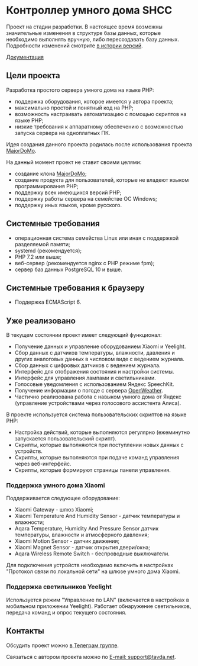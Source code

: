 # Контроллер умного дома SHCC
Проект на стадии разработки. В настоящее время возможны значительные изменения в структуре базы данных, которые необходимо выполнять вручную, либо пересоздавать базу данных. Подробности изменений смотрите [в истории версий](HISTORY.md).

[Документация](docs/index.md)

## Цели проекта
Разработка простого сервера умного дома на языке PHP:
- поддержка оборудования, которое имеется у автора проекта;
- максимально простой и понятный код на PHP;
- возможность настраивать автоматизацию с помощью скриптов на языке PHP;
- низкие требования к аппаратному обеспечению с возможностью запуска сервера на одноплатных ПК.

Идея создания данного проекта родилась после использования проекта [MajorDoMo](https://github.com/sergejey/majordomo).

На данный момент проект не ставит своими целями:
- создание клона [MajorDoMo](https://github.com/sergejey/majordomo);
- создание продукта для пользователей, которые не владеют языком программирования PHP;
- поддержку всех имеющихся версий PHP;
- поддержку работы сервера на семействе ОС Windows;
- поддержку иных языков, кроме русского.

## Системные требования
- операционная система семейства Linux или иная с поддержкой разделяемой памяти;
- systemd (рекомендуется);
- PHP 7.2 или выше;
- веб-сервер (рекомендуется nginx с PHP режиме fpm);
- сервер баз данных PostgreSQL 10 и выше.

## Системные требования к браузеру
- Поддержка ECMAScript 6.

## Уже реализовано
В текущем состоянии проект имеет следующий функционал:
- Получение данных и управление оборудованием Xiaomi и Yeelight.
- Сбор данных с датчиков температуры, влажности, давления и других аналоговых данных в числовом виде с ведением журнала.
- Сбор данных с цифровых датчиков с ведением журнала.
- Интерфейс для отображения состояния и настройки системы.
- Интерфейс для управления лампами и светильниками.
- Голосовые уведомления с использованием Яндекс SpeechKit.
- Получение информации о погоде с сервера [OpenWeather](https://openweathermap.org).
- Частично реализована работа с навыком умного дома от Яндекс (управление устройствами через голосового ассистента Алиса).

В проекте используется система пользовательских скриптов на языке PHP:
- Настройка действий, которые выполняются регулярно (ежеминутно запускается пользовательский скрипт).
- Скрипты, которые выполняются при поступлении новых данных с устройств.
- Скрипты, которые выполняются при подаче команд управления через веб-интерфейс.
- Скрипты, которые формируют страницы панели управления.

### Поддержка умного дома Xiaomi
Поддерживается следующее оборудование:
- Xiaomi Gateway - шлюз Xiaomi;
- Xiaomi Temperature And Humidity Sensor - датчик температуры и влажности;
- Aqara Temperature, Humidity And Pressure Sensor датчик температуры, влажности и атмосферного давления;
- Xiaomi Motion Sensor - датчик движения;
- Xiaomi Magnet Sensor - датчик открытия двери/окна;
- Aqara Wireless Remote Switch - беспроводные выключатели.

Для подключения устройств необходимо включить в настройках "Протокол связи по локальной сети" на шлюзе умного дома Xiaomi.

### Поддержка светильников Yeelight
Используется режим "Управление по LAN" (включается в настройках в мобильном приложении Yeelight). Работает обнаружение светильников, передача команд и опрос текущего состояния.

## Контакты
Обсудить проект можно [в Телеграм группе](https://t.me/shcc_ru).

Связаться с автором проекта можно по [E-mail: support@tavda.net](mailto:support@tavda.net).
